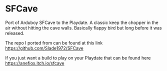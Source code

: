 # SFCave
Port of Arduboy SFCave to the Playdate. A classic keep the chopper in the air without hitting the cave walls. Basically flappy bird but long before it was released.

The repo I ported from can be found at this link https://github.com/Slade1972/SFCave

If you just want a build to play on your Playdate that can be found here https://anefiox.itch.io/sfcave
